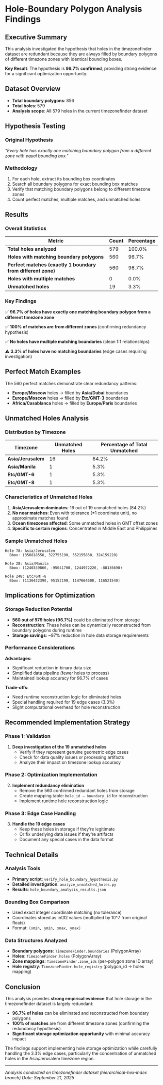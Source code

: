 # Hole-Boundary Polygon Analysis Findings

## Executive Summary

This analysis investigated the hypothesis that holes in the timezonefinder dataset are redundant because they are always filled by boundary polygons of different timezone zones with identical bounding boxes.

**Key Result**: The hypothesis is **96.7% confirmed**, providing strong evidence for a significant optimization opportunity.

## Dataset Overview

- **Total boundary polygons**: 856
- **Total holes**: 579
- **Analysis scope**: All 579 holes in the current timezonefinder dataset

## Hypothesis Testing

### Original Hypothesis
*"Every hole has exactly one matching boundary polygon from a different zone with equal bounding box."*

### Methodology
1. For each hole, extract its bounding box coordinates
2. Search all boundary polygons for exact bounding box matches
3. Verify that matching boundary polygons belong to different timezone zones
4. Count perfect matches, multiple matches, and unmatched holes

## Results

### Overall Statistics

| Metric | Count | Percentage |
|--------|--------|------------|
| **Total holes analyzed** | 579 | 100.0% |
| **Holes with matching boundary polygons** | 560 | 96.7% |
| **Perfect matches (exactly 1 boundary from different zone)** | 560 | 96.7% |
| **Holes with multiple matches** | 0 | 0.0% |
| **Unmatched holes** | 19 | 3.3% |

### Key Findings

✅ **96.7% of holes have exactly one matching boundary polygon from a different timezone zone**

✅ **100% of matches are from different zones** (confirming redundancy hypothesis)

✅ **No holes have multiple matching boundaries** (clean 1:1 relationships)

⚠️ **3.3% of holes have no matching boundaries** (edge cases requiring investigation)

## Perfect Match Examples

The 560 perfect matches demonstrate clear redundancy patterns:

- **Europe/Moscow** holes → filled by **Asia/Dubai** boundaries
- **Europe/Moscow** holes → filled by **Etc/GMT-3** boundaries
- **Africa/Casablanca** holes → filled by **Europe/Paris** boundaries

## Unmatched Holes Analysis

### Distribution by Timezone

| Timezone | Unmatched Holes | Percentage of Total Unmatched |
|----------|-----------------|-------------------------------|
| **Asia/Jerusalem** | 16 | 84.2% |
| **Asia/Manila** | 1 | 5.3% |
| **Etc/GMT-6** | 1 | 5.3% |
| **Etc/GMT-8** | 1 | 5.3% |

### Characteristics of Unmatched Holes

1. **Asia/Jerusalem dominates**: 16 out of 19 unmatched holes (84.2%)
2. **No near matches**: Even with tolerance (±1 coordinate unit), no approximate matches found
3. **Ocean timezones affected**: Some unmatched holes in GMT offset zones
4. **Specific to certain regions**: Concentrated in Middle East and Philippines

### Sample Unmatched Holes

```
Hole 78: Asia/Jerusalem
  Bbox: (350818550, 322755190, 352155830, 324159220)

Hole 28: Asia/Manila
  Bbox: (1240339860, -95041700, 1244972220, -88136690)

Hole 248: Etc/GMT-8
  Bbox: (1136422390, 95152190, 1147664600, 116521540)
```

## Implications for Optimization

### Storage Reduction Potential

- **560 out of 579 holes (96.7%)** could be eliminated from storage
- **Reconstruction**: These holes can be dynamically reconstructed from boundary polygons during runtime
- **Storage savings**: ~97% reduction in hole data storage requirements

### Performance Considerations

**Advantages:**
- Significant reduction in binary data size
- Simplified data pipeline (fewer holes to process)
- Maintained lookup accuracy for 96.7% of cases

**Trade-offs:**
- Need runtime reconstruction logic for eliminated holes
- Special handling required for 19 edge cases (3.3%)
- Slight computational overhead for hole reconstruction

## Recommended Implementation Strategy

### Phase 1: Validation
1. **Deep investigation of the 19 unmatched holes**
   - Verify if they represent genuine geometric edge cases
   - Check for data quality issues or processing artifacts
   - Analyze their impact on timezone lookup accuracy

### Phase 2: Optimization Implementation
2. **Implement redundancy elimination**
   - Remove the 560 confirmed redundant holes from storage
   - Create mapping table: `hole_id → boundary_id` for reconstruction
   - Implement runtime hole reconstruction logic

### Phase 3: Edge Case Handling
3. **Handle the 19 edge cases**
   - Keep these holes in storage if they're legitimate
   - Or fix underlying data issues if they're artifacts
   - Document any special cases in the data format

## Technical Details

### Analysis Tools
- **Primary script**: `verify_hole_boundary_hypothesis.py`
- **Detailed investigation**: `analyze_unmatched_holes.py`
- **Results**: `hole_boundary_analysis_results.json`

### Bounding Box Comparison
- Used exact integer coordinate matching (no tolerance)
- Coordinates stored as int32 values (multiplied by 10^7 from original floats)
- Format: `(xmin, ymin, xmax, ymax)`

### Data Structures Analyzed
- **Boundary polygons**: `TimezoneFinder.boundaries` (PolygonArray)
- **Holes**: `TimezoneFinder.holes` (PolygonArray)
- **Zone mappings**: `TimezoneFinder.zone_ids` (per-polygon zone ID array)
- **Hole registry**: `TimezoneFinder.hole_registry` (polygon_id → holes mapping)

## Conclusion

This analysis provides **strong empirical evidence** that hole storage in the timezonefinder dataset is largely redundant:

- **96.7% of holes** can be eliminated and reconstructed from boundary polygons
- **100% of matches** are from different timezone zones (confirming the redundancy hypothesis)
- **Significant storage optimization opportunity** with minimal accuracy impact

The findings support implementing hole storage optimization while carefully handling the 3.3% edge cases, particularly the concentration of unmatched holes in the Asia/Jerusalem timezone region.

---

*Analysis conducted on timezonefinder dataset (hierarchical-hex-index branch)*
*Date: September 21, 2025*
